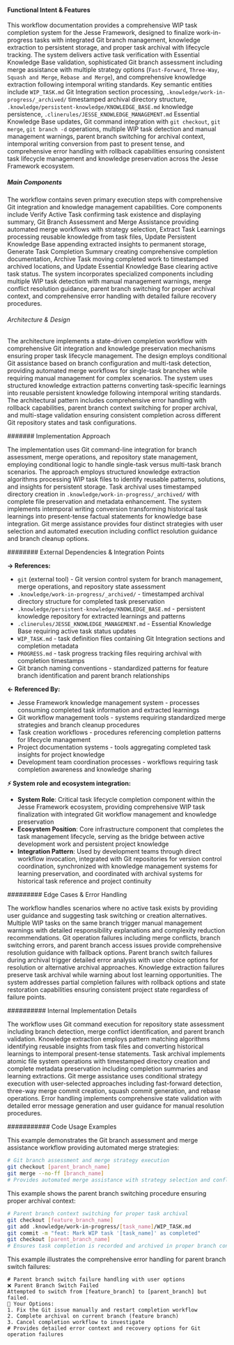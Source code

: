<!-- CACHE_METADATA_START -->
<!-- Source File: {PROJECT_ROOT}/jesse-framework-mcp/jesse_framework_mcp/embedded_content/workflows/jesse_wip_task_complete.md -->
<!-- Cached On: 2025-07-06T12:09:42.895281 -->
<!-- Source Modified: 2025-06-26T12:53:41.415393 -->
<!-- Cache Version: 1.0 -->
<!-- CACHE_METADATA_END -->

#### Functional Intent & Features

This workflow documentation provides a comprehensive WIP task completion system for the Jesse Framework, designed to finalize work-in-progress tasks with integrated Git branch management, knowledge extraction to persistent storage, and proper task archival with lifecycle tracking. The system delivers active task verification with Essential Knowledge Base validation, sophisticated Git branch assessment including merge assistance with multiple strategy options (`Fast-Forward`, `Three-Way`, `Squash and Merge`, `Rebase and Merge`), and comprehensive knowledge extraction following intemporal writing standards. Key semantic entities include `WIP_TASK.md` Git Integration section processing, `.knowledge/work-in-progress/_archived/` timestamped archival directory structure, `.knowledge/persistent-knowledge/KNOWLEDGE_BASE.md` knowledge persistence, `.clinerules/JESSE_KNOWLEDGE_MANAGEMENT.md` Essential Knowledge Base updates, Git command integration with `git checkout`, `git merge`, `git branch -d` operations, multiple WIP task detection and manual management warnings, parent branch switching for archival context, intemporal writing conversion from past to present tense, and comprehensive error handling with rollback capabilities ensuring consistent task lifecycle management and knowledge preservation across the Jesse Framework ecosystem.

##### Main Components

The workflow contains seven primary execution steps with comprehensive Git integration and knowledge management capabilities. Core components include Verify Active Task confirming task existence and displaying summary, Git Branch Assessment and Merge Assistance providing automated merge workflows with strategy selection, Extract Task Learnings processing reusable knowledge from task files, Update Persistent Knowledge Base appending extracted insights to permanent storage, Generate Task Completion Summary creating comprehensive completion documentation, Archive Task moving completed work to timestamped archived locations, and Update Essential Knowledge Base clearing active task status. The system incorporates specialized components including multiple WIP task detection with manual management warnings, merge conflict resolution guidance, parent branch switching for proper archival context, and comprehensive error handling with detailed failure recovery procedures.

###### Architecture & Design

The architecture implements a state-driven completion workflow with comprehensive Git integration and knowledge preservation mechanisms ensuring proper task lifecycle management. The design employs conditional Git assistance based on branch configuration and multi-task detection, providing automated merge workflows for single-task branches while requiring manual management for complex scenarios. The system uses structured knowledge extraction patterns converting task-specific learnings into reusable persistent knowledge following intemporal writing standards. The architectural pattern includes comprehensive error handling with rollback capabilities, parent branch context switching for proper archival, and multi-stage validation ensuring consistent completion across different Git repository states and task configurations.

####### Implementation Approach

The implementation uses Git command-line integration for branch assessment, merge operations, and repository state management, employing conditional logic to handle single-task versus multi-task branch scenarios. The approach employs structured knowledge extraction algorithms processing WIP task files to identify reusable patterns, solutions, and insights for persistent storage. Task archival uses timestamped directory creation in `.knowledge/work-in-progress/_archived/` with complete file preservation and metadata enhancement. The system implements intemporal writing conversion transforming historical task learnings into present-tense factual statements for knowledge base integration. Git merge assistance provides four distinct strategies with user selection and automated execution including conflict resolution guidance and branch cleanup options.

######## External Dependencies & Integration Points

**→ References:**
- `git` (external tool) - Git version control system for branch management, merge operations, and repository state assessment
- `.knowledge/work-in-progress/_archived/` - timestamped archival directory structure for completed task preservation
- `.knowledge/persistent-knowledge/KNOWLEDGE_BASE.md` - persistent knowledge repository for extracted learnings and patterns
- `.clinerules/JESSE_KNOWLEDGE_MANAGEMENT.md` - Essential Knowledge Base requiring active task status updates
- `WIP_TASK.md` - task definition files containing Git Integration sections and completion metadata
- `PROGRESS.md` - task progress tracking files requiring archival with completion timestamps
- Git branch naming conventions - standardized patterns for feature branch identification and parent branch relationships

**← Referenced By:**
- Jesse Framework knowledge management system - processes consuming completed task information and extracted learnings
- Git workflow management tools - systems requiring standardized merge strategies and branch cleanup procedures
- Task creation workflows - procedures referencing completion patterns for lifecycle management
- Project documentation systems - tools aggregating completed task insights for project knowledge
- Development team coordination processes - workflows requiring task completion awareness and knowledge sharing

**⚡ System role and ecosystem integration:**
- **System Role**: Critical task lifecycle completion component within the Jesse Framework ecosystem, providing comprehensive WIP task finalization with integrated Git workflow management and knowledge preservation
- **Ecosystem Position**: Core infrastructure component that completes the task management lifecycle, serving as the bridge between active development work and persistent project knowledge
- **Integration Pattern**: Used by development teams through direct workflow invocation, integrated with Git repositories for version control coordination, synchronized with knowledge management systems for learning preservation, and coordinated with archival systems for historical task reference and project continuity

######### Edge Cases & Error Handling

The workflow handles scenarios where no active task exists by providing user guidance and suggesting task switching or creation alternatives. Multiple WIP tasks on the same branch trigger manual management warnings with detailed responsibility explanations and complexity reduction recommendations. Git operation failures including merge conflicts, branch switching errors, and parent branch access issues provide comprehensive resolution guidance with fallback options. Parent branch switch failures during archival trigger detailed error analysis with user choice options for resolution or alternative archival approaches. Knowledge extraction failures preserve task archival while warning about lost learning opportunities. The system addresses partial completion failures with rollback options and state restoration capabilities ensuring consistent project state regardless of failure points.

########## Internal Implementation Details

The workflow uses Git command execution for repository state assessment including branch detection, merge conflict identification, and parent branch validation. Knowledge extraction employs pattern matching algorithms identifying reusable insights from task files and converting historical learnings to intemporal present-tense statements. Task archival implements atomic file system operations with timestamped directory creation and complete metadata preservation including completion summaries and learning extractions. Git merge assistance uses conditional strategy execution with user-selected approaches including fast-forward detection, three-way merge commit creation, squash commit generation, and rebase operations. Error handling implements comprehensive state validation with detailed error message generation and user guidance for manual resolution procedures.

########### Code Usage Examples

This example demonstrates the Git branch assessment and merge assistance workflow providing automated merge strategies:

```bash
# Git branch assessment and merge strategy execution
git checkout [parent_branch_name]
git merge --no-ff [branch_name]
# Provides automated merge assistance with strategy selection and conflict resolution
```

This example shows the parent branch switching procedure ensuring proper archival context:

```bash
# Parent branch context switching for proper task archival
git checkout [feature_branch_name]
git add .knowledge/work-in-progress/[task_name]/WIP_TASK.md
git commit -m "feat: Mark WIP task '[task_name]' as completed"
git checkout [parent_branch_name]
# Ensures task completion is recorded and archived in proper branch context
```

This example illustrates the comprehensive error handling for parent branch switch failures:

```text
# Parent branch switch failure handling with user options
❌ Parent Branch Switch Failed
Attempted to switch from [feature_branch] to [parent_branch] but failed.
🔧 Your Options:
1. Fix the Git issue manually and restart completion workflow
2. Complete archival on current branch (feature branch)
3. Cancel completion workflow to investigate
# Provides detailed error context and recovery options for Git operation failures
```